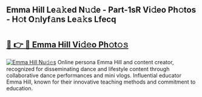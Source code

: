 ## Emma Hill Le𝚊𝚔ed N𝚞𝚍e - Part-1sR Vi𝚍eo Ph𝚘tos - H𝚘t O𝚗lyf𝚊ns Le𝚊𝚔s Lfecq

# <h2><a href="http://hfaezq.feru.top/?c=Emma+Hill">🔗 👉 🔴 Emma Hill Vi𝚍𝚎o Ph𝚘t𝚘𝚜</a></h2>

[![Emma Hill Nu𝚍𝚎s](https://i.imgur.com/0TWrTi3.gif)](http://hfaezq.feru.top/?c=Emma+Hill)
Online persona Emma Hill and content creator, recognized for disseminating dance and lifestyle content through collaborative dance performances and mini vlogs. Influential educator Emma Hill, known for their innovative teaching methods and commitment to education. 
